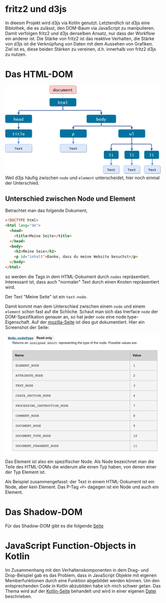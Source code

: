 # fritz2 und d3js

In dieesm Projekt wird d3js via Kotlin genutzt. Letztendlich ist d3js eine Biblothek, die es zulässt, den DOM-Baum
via JavaScript zu manipulieren. Damit verfolgen fritz2 und d3js denselben Ansatz, nur dass der Workflow ein 
anderer ist. Die Stärke von fritz2 ist das reaktive Verhalten, die Stärke von d3js ist die Verknüpfung von
Daten mit dem Aussehen von Grafiken. Ziel ist es, diese beiden Stärken zu vereinen, d.h. innerhalb von fritz2
d3js zu nutzen.

# Das HTML-DOM
![HTML-DOM](./html-dom.png)
Weil d3js häufig zwischen `node` und `element` unterscheidet, hier noch einmal der Unterschied.

## Unterschied zwischen Node und Element
Betrachtet man das folgende Dokument,
````html
<!DOCTYPE html>
<html lang="de">
  <head>
    <title>Meine Seite</title>
  </head>
  <body>
    <h2>Meine Seie</h2>
    <p id="inhalt">Danke, dass du meine Website besuchst</p>
  </body>
</html>
````
so werden die Tags in dem HTML-Dokument durch `nodes` repräsentiert. Interessant ist, dass auch "normaler" Text durch 
einen Knoten repräsentiert wird.

Der Text "Meine Seite" ist ein `text-node`.

Damit kommt man dem Unterschied zwischen einem `node` und einem `element` schon fast auf die Schliche. Schaut man sich 
das Inerface `node` der DOM-Spezifikation genauer an, so hat jeder `node` eine node.type-Eigenschaft.
Auf der [mozilla-Seite](https://developer.mozilla.org/en-US/docs/Web/API/Node) ist dies gut dokumentiert.
Hier ein Screenshot der Seite:

![Node-Types](./nodetypes.jpg)

Das Element ist also ein spezifischer Node. Als Node bezeichnet man die Teile des HTML-DOMs
die widerum alle einen Typ haben, von denen einer der Typ Element ist.

Als Beispiel zusammengefasst: der Text in einem HTML-Dokument ist ein Node, aber kein Element. Das P-Tag `<P>` dagegen ist ein Node 
und auch ein Element.

# Das Shadow-DOM
Für das Shadow-DOM gibt es die folgende [Seite](./shadowdom.md)

# JavaScript Function-Objects in Kotlin
Im Zusammenhang mit den Verhaltenskomponenten in dem Drag- und Drop-Beispiel gab es das Problem, dass in JavaScript
Objekte mit eigenen Memberfunktionen durch eine Funktion abgebildet werden können. Um den entsprechenden Code in Kotlin
abzubilden habe ich mich schwer getan. Das Thema wird auf der 
[Kotlin-Seite](https://kotlinlang.org/docs/js-interop.html#declare-static-members-of-a-class) behandelt und wird 
in einer eigenen [Datei](./functionObjectsToKotlin.md) beschrieben.



